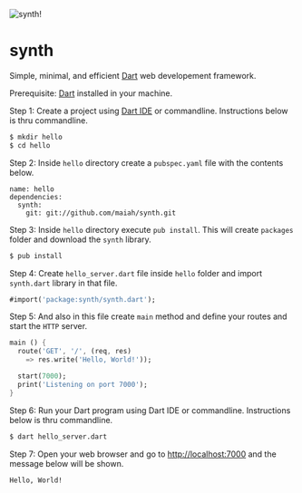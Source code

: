 ![synth!](https://raw.github.com/maiah/synth/master/resources/synth_logo.png)

synth
=====

Simple, minimal, and efficient [Dart](http://dartlang.org) web developement framework.

Prerequisite: [Dart](http://www.dartlang.org/downloads.html) installed in your machine.

Step 1: Create a project using [Dart IDE](http://www.dartlang.org/docs/editor/) or commandline. Instructions below is thru commandline.
```sh
$ mkdir hello
$ cd hello
```

Step 2: Inside `hello` directory create a `pubspec.yaml` file with the contents below.
```
name: hello
dependencies:
  synth:
    git: git://github.com/maiah/synth.git
```

Step 3: Inside `hello` directory execute `pub install`. This will create `packages` folder and download the `synth` library.
```sh
$ pub install
```

Step 4: Create `hello_server.dart` file inside `hello` folder and import `synth.dart` library in that file.
```dart
#import('package:synth/synth.dart');
```

Step 5: And also in this file create `main` method and define your routes and start the `HTTP` server.
```dart
main () {
  route('GET', '/', (req, res)
    => res.write('Hello, World!'));

  start(7000);
  print('Listening on port 7000');
}
```

Step 6: Run your Dart program using Dart IDE or commandline. Instructions below is thru commandline.
```sh
$ dart hello_server.dart
```

Step 7: Open your web browser and go to [http://localhost:7000](http://localhost:7000) and the message below will be shown.
```
Hello, World!
```